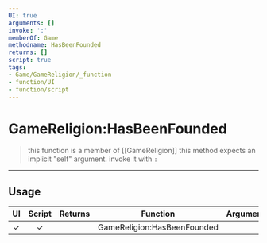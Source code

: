 ```yaml
---
UI: true
arguments: []
invoke: ':'
memberOf: Game
methodname: HasBeenFounded
returns: []
script: true
tags:
- Game/GameReligion/_function
- function/UI
- function/script
---
```

# GameReligion:HasBeenFounded
> this function is a member of [[GameReligion]]
> this method expects an implicit "self" argument. invoke it with `:`
-----
## Usage
|  UI | Script | Returns | Function | Arguments |
|:---:|:------:|-------:|:--------:|:---------|
|✓|✓||GameReligion:HasBeenFounded||
